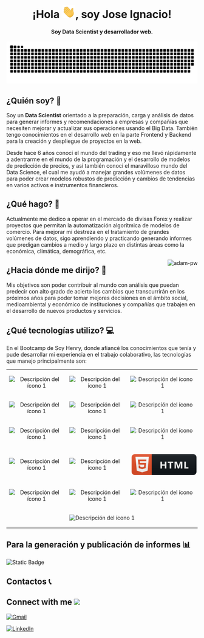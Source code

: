 <div align="center">
    <h1 align="center">¡Hola <img width="35" src="https://github.com/1999AZZAR/1999AZZAR/blob/main/resources/img/waving.gif">, soy Jose Ignacio!</h1>
    <h4 align="center">Soy Data Scientist y desarrollador web.</h4>
</div>


<div align="center">
  <a href="https://1999azzar.github.io/1999AZZAR/">
  <img  src="https://github.com/1999AZZAR/1999AZZAR/blob/main/resources/img/grid-snake.svg"
       alt="snake" /></a>
</div>


## ¿Quién soy? 🤔

Soy un **Data Scientist** orientado a la preparación, carga y análisis de datos para generar informes y recomendaciones a empresas y compañías que necesiten mejorar y actualizar sus operaciones usando el Big Data. También tengo conocimientos en el desarrollo web en la parte Frontend y Backend para la creación y despliegue de proyectos en la web.

Desde hace 6 años conocí el mundo del trading y eso me llevó rápidamente a adentrarme en el mundo de la programación y el desarrollo de modelos de predicción de precios, y así también conocí el maravilloso mundo del Data Science, el cual me ayudó a manejar grandes volúmenes de datos para poder crear modelos robustos de predicción y cambios de tendencias en varios activos e instrumentos financieros.

## ¿Qué hago? 💼

Actualmente me dedico a operar en el mercado de divisas Forex y realizar proyectos que permitan la automatización algorítmica de modelos de comercio. Para mejorar mi destreza en el tratamiento de grandes volúmenes de datos, sigo aprendiendo y practicando generando informes que predigan cambios a medio y largo plazo en distintas áreas como la económica, climática, demográfica, etc.

<p><img align="right" src="https://github.com/Adam-pw/Adam-pw/blob/main/animation_500_kxa883sd.gif" alt="adam-pw" /></p>

## ¿Hacia dónde me dirijo? 🚀

Mis objetivos son poder contribuir al mundo con análisis que puedan predecir con alto grado de acierto los cambios que transcurrirán en los próximos años para poder tomar mejores decisiones en el ámbito social, medioambiental y económico de instituciones y compañías que trabajen en el desarrollo de nuevos productos y servicios.

## ¿Qué tecnologías utilizo? 💻
En el Bootcamp de Soy Henry, donde afiancé los conocimientos que tenía y pude desarrollar mi experiencia en el trabajo colaborativo, las tecnologías que manejo principalmente son:


<table align="center">
  <tr>
    <td>
      <p align="center">
        <img src="https://skillicons.dev/icons?i=py" alt="Descripción del ícono 1">
      </p>
    </td>
    <td>
      <p align="center">
        <img src="https://skillicons.dev/icons?i=java" alt="Descripción del ícono 1">
      </p>
    </td>
    <td>
      <p align="center">
        <img src="https://skillicons.dev/icons?i=pytorch" alt="Descripción del ícono 1">
      </p>
    </td>
  </tr>
  <tr>
    <td>
      <p align="center">
        <img src="https://skillicons.dev/icons?i=vscode" alt="Descripción del ícono 1">
      </p>
    </td>
    <td>
      <p align="center">
        <img src="https://skillicons.dev/icons?i=powershell" alt="Descripción del ícono 1">
      </p>
    </td>
    <td>
      <p align="center">
        <img src="https://skillicons.dev/icons?i=mysql" alt="Descripción del ícono 1">
      </p>
    </td>
  </tr>
  <tr>
    <td>
      <p align="center">
        <img src="https://skillicons.dev/icons?i=postgres" alt="Descripción del ícono 1">
      </p>
    </td>
    <td>
      <p align="center">
        <img src="https://skillicons.dev/icons?i=js" alt="Descripción del ícono 1">
      </p>
    </td>
    <td>
      <p align="center">
        <img src="https://skillicons.dev/icons?i=github" alt="Descripción del ícono 1">
      </p>
    </td>
  </tr>
  <tr>
    <td>
      <p align="center">
        <img src="https://skillicons.dev/icons?i=docker" alt="Descripción del ícono 1">
      </p>
    </td>
    <td>
      <p align="center">
        <img src="https://skillicons.dev/icons?i=css" alt="Descripción del ícono 1">
      </p>
    </td>
    <td>
      <p align="center">
        <img src="https://raw.githubusercontent.com/8bithemant/8bithemant/master/svg/dev/languages/html.svg" alt="HTML" style="vertical-align:top; margin:4px">
      </p>
    </td>
  </tr>
  <tr>
    <td>
      <p align="center">
        <img src="https://skillicons.dev/icons?i=django" alt="Descripción del ícono 1">
      </p>
    </td>
    <td>
      <p align="center">
        <img src="https://skillicons.dev/icons?i=gcp" alt="Descripción del ícono 1">
      </p>
    </td>
    <td>
      <p align="center">
        <img src="https://skillicons.dev/icons?i=git" alt="Descripción del ícono 1">
      </p>
    </td>
  </tr>
  <tr>
    <td colspan="3">
      <p align="center">
        <img src="https://skillicons.dev/icons?i=aws" alt="Descripción del ícono 1">
      </p>
    </td>
  </tr>
</table>

## Para la generación y publicación de informes 📊

![Static Badge](https://img.shields.io/badge/PowerBI-gray?style=flat&logo=powerbi)

## Contactos 📞

<h2> Connect with me <img src='https://raw.githubusercontent.com/ShahriarShafin/ShahriarShafin/main/Assets/handshake.gif' width="100px"> </h2>

<p align="left">
    <a href="mailto:atlasnexus193@gmail.com">
        <img src="https://skillicons.dev/icons?i=gmail" alt="Gmail">
    </a>
</p>

<p align="left">
    <a href="https://www.linkedin.com/in/jose-ignacio-viola-878943265/">
        <img src="https://skillicons.dev/icons?i=linkedin" alt="LinkedIn">
    </a>
</p>

<!--
**CodeWizard-bip/CodeWizard-bip** is a ✨ _special_ ✨ repository because its `README.md` (this file) appears on your GitHub profile.

Here are some ideas to get you started:

- 🔭 I’m currently working on ...
- 🌱 I’m currently learning ...
- 👯 I’m looking to collaborate on ...
- 🤔 I’m looking for help with ...
- 💬 Ask me about ...
- 📫 How to reach me: ...
- 😄 Pronouns: ...
- ⚡ Fun fact: ...
-->
